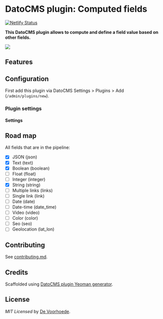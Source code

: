 # DatoCMS plugin: Computed fields

[![Netlify Status](https://api.netlify.com/api/v1/badges/5599c96a-639f-4f82-8cc7-d03397ae2cd4/deploy-status)](https://app.netlify.com/sites/datocms-plugin-computed-fields/deploys)

**This DatoCMS plugin allows to compute and define a field value based on other fields.**

![](https://github.com/voorhoede/datocms-plugin-computed-fields/raw/master/docs/preview.gif)

## Features

## Configuration

First add this plugin via DatoCMS Settings > Plugins > Add (`/admin/plugins/new`).

### Plugin settings

#### Settings

## Road map

All fields that are in the pipeline:
- [x] JSON (json)
- [x] Text (text)
- [x] Boolean (boolean)
- [ ] Float (float)
- [ ] Integer (integer)
- [x] String (string)
- [ ] Multiple links (links)
- [ ] Single link (link)
- [ ] Date (date)
- [ ] Date-time (date_time)
- [ ] Video (video)
- [ ] Color (color)
- [ ] Seo (seo)
- [ ] Geolocation (lat_lon)

## Contributing

See [contributing.md](https://github.com/voorhoede/datocms-plugin-computed-fields/blob/master/contributing.md).

## Credits

Scaffolded using [DatoCMS plugin Yeoman generator](https://github.com/datocms/generator-datocms-plugin).

## License

*MIT Licensed* by [De Voorhoede](https://www.voorhoede.nl).
